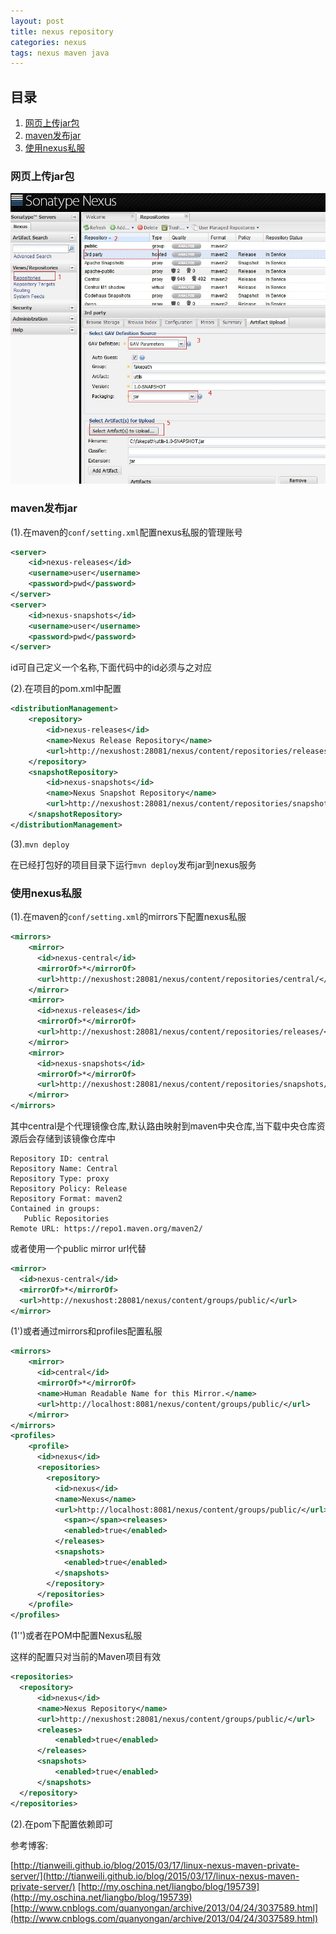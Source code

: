 ```yaml
---
layout: post
title: nexus repository
categories: nexus
tags: nexus maven java
---
```


## 目录

1. [网页上传jar包](#网页上传jar包)
2. [maven发布jar](#maven发布jar)
3. [使用nexus私服](#使用nexus私服)

### 网页上传jar包

![nexus.jpg](/images/nexus.jpg)

### maven发布jar

(1).在maven的`conf/setting.xml`配置nexus私服的管理账号

```XML
<server>
    <id>nexus-releases</id>
    <username>user</username>
    <password>pwd</password>
</server>
<server>
    <id>nexus-snapshots</id>
    <username>user</username>
    <password>pwd</password>
</server>
```

id可自己定义一个名称,下面代码中的id必须与之对应

(2).在项目的pom.xml中配置

```XML
<distributionManagement>
    <repository>
        <id>nexus-releases</id>
        <name>Nexus Release Repository</name>
        <url>http://nexushost:28081/nexus/content/repositories/releases/</url>
    </repository>
    <snapshotRepository>
        <id>nexus-snapshots</id>
        <name>Nexus Snapshot Repository</name>
        <url>http://nexushost:28081/nexus/content/repositories/snapshots/</url>
    </snapshotRepository>
</distributionManagement>
```

(3).`mvn deploy`

在已经打包好的项目目录下运行`mvn deploy`发布jar到nexus服务

### 使用nexus私服

(1).在maven的`conf/setting.xml`的mirrors下配置nexus私服

```XML
<mirrors>
    <mirror>
      <id>nexus-central</id>
      <mirrorOf>*</mirrorOf>
      <url>http://nexushost:28081/nexus/content/repositories/central/</url>
    </mirror>
    <mirror>
      <id>nexus-releases</id>
      <mirrorOf>*</mirrorOf>
      <url>http://nexushost:28081/nexus/content/repositories/releases/</url>
    </mirror>
    <mirror>
      <id>nexus-snapshots</id>
      <mirrorOf>*</mirrorOf>
      <url>http://nexushost:28081/nexus/content/repositories/snapshots/</url>
    </mirror>
</mirrors>
```

其中central是个代理镜像仓库,默认路由映射到maven中央仓库,当下载中央仓库资源后会存储到该镜像仓库中

```
Repository ID: central
Repository Name: Central
Repository Type: proxy
Repository Policy: Release
Repository Format: maven2
Contained in groups: 
   Public Repositories
Remote URL: https://repo1.maven.org/maven2/
```

或者使用一个public mirror url代替

```XML
<mirror>
  <id>nexus-central</id>
  <mirrorOf>*</mirrorOf>
  <url>http://nexushost:28081/nexus/content/groups/public/</url>
</mirror>
```

(1')或者通过mirrors和profiles配置私服

```XML
<mirrors>
    <mirror>
      <id>central</id>
      <mirrorOf>*</mirrorOf>
      <name>Human Readable Name for this Mirror.</name>
      <url>http://localhost:8081/nexus/content/groups/public/</url>
    </mirror>
</mirrors>
<profiles>
    <profile>
      <id>nexus</id>
      <repositories>
        <repository>
          <id>nexus</id>
          <name>Nexus</name>
          <url>http://localhost:8081/nexus/content/groups/public/</url>
            <span></span><releases>
            <enabled>true</enabled>
          </releases>
          <snapshots>
            <enabled>true</enabled>
          </snapshots>
        </repository>
      </repositories>
    </profile>
</profiles>
```

(1'')或者在POM中配置Nexus私服

这样的配置只对当前的Maven项目有效

```XML
<repositories>
  <repository>
      <id>nexus</id>
      <name>Nexus Repository</name>
      <url>http://nexushost:28081/nexus/content/groups/public/</url>
      <releases>
          <enabled>true</enabled>
      </releases>
      <snapshots>
          <enabled>true</enabled>
      </snapshots>
  </repository>
</repositories>
```

(2).在pom下配置依赖即可


参考博客:

[http://tianweili.github.io/blog/2015/03/17/linux-nexus-maven-private-server/](http://tianweili.github.io/blog/2015/03/17/linux-nexus-maven-private-server/)
[http://my.oschina.net/liangbo/blog/195739](http://my.oschina.net/liangbo/blog/195739)
[http://www.cnblogs.com/quanyongan/archive/2013/04/24/3037589.html](http://www.cnblogs.com/quanyongan/archive/2013/04/24/3037589.html)
